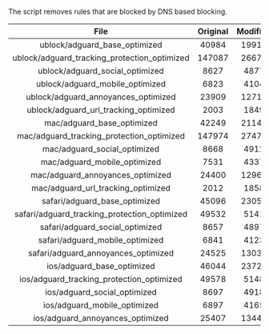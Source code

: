 The script removes rules that are blocked by DNS based blocking.


| File | Original | Modified |
|:----:|:-----:|:-----:|
| ublock/adguard_base_optimized | 40984 | 19918 |
| ublock/adguard_tracking_protection_optimized | 147087 | 26674 |
| ublock/adguard_social_optimized | 8627 | 4877 |
| ublock/adguard_mobile_optimized | 6823 | 4104 |
| ublock/adguard_annoyances_optimized | 23909 | 12718 |
| ublock/adguard_url_tracking_optimized | 2003 | 1849 |
| mac/adguard_base_optimized | 42249 | 21143 |
| mac/adguard_tracking_protection_optimized | 147974 | 27478 |
| mac/adguard_social_optimized | 8668 | 4912 |
| mac/adguard_mobile_optimized | 7531 | 4337 |
| mac/adguard_annoyances_optimized | 24400 | 12967 |
| mac/adguard_url_tracking_optimized | 2012 | 1858 |
| safari/adguard_base_optimized | 45096 | 23055 |
| safari/adguard_tracking_protection_optimized | 49532 | 5141 |
| safari/adguard_social_optimized | 8657 | 4897 |
| safari/adguard_mobile_optimized | 6841 | 4123 |
| safari/adguard_annoyances_optimized | 24525 | 13039 |
| ios/adguard_base_optimized | 46044 | 23726 |
| ios/adguard_tracking_protection_optimized | 49578 | 5148 |
| ios/adguard_social_optimized | 8697 | 4918 |
| ios/adguard_mobile_optimized | 6897 | 4165 |
| ios/adguard_annoyances_optimized | 25407 | 13444 |